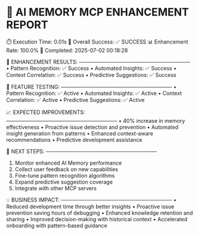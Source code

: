 
🧠 AI MEMORY MCP ENHANCEMENT REPORT
==================================================

⏱️  Execution Time: 0.01s
🎯 Overall Success: ✅ SUCCESS
📊 Enhancement Rate: 100.0%
📅 Completed: 2025-07-02 00:18:28

🔧 ENHANCEMENT RESULTS:
──────────────────────────────
   • Pattern Recognition: ✅ Success
   • Automated Insights: ✅ Success
   • Context Correlation: ✅ Success
   • Predictive Suggestions: ✅ Success

🧪 FEATURE TESTING:
──────────────────────────────
   • Pattern Recognition: ✅ Active
   • Automated Insights: ✅ Active
   • Context Correlation: ✅ Active
   • Predictive Suggestions: ✅ Active

📈 EXPECTED IMPROVEMENTS:
──────────────────────────────
   • 40% increase in memory effectiveness
   • Proactive issue detection and prevention
   • Automated insight generation from patterns
   • Enhanced context-aware recommendations
   • Predictive development assistance

🎯 NEXT STEPS:
──────────────────────────────
   1. Monitor enhanced AI Memory performance
   2. Collect user feedback on new capabilities
   3. Fine-tune pattern recognition algorithms
   4. Expand predictive suggestion coverage
   5. Integrate with other MCP servers

💡 BUSINESS IMPACT:
──────────────────────────────
   • Reduced development time through better insights
   • Proactive issue prevention saving hours of debugging
   • Enhanced knowledge retention and sharing
   • Improved decision-making with historical context
   • Accelerated onboarding with pattern-based guidance
